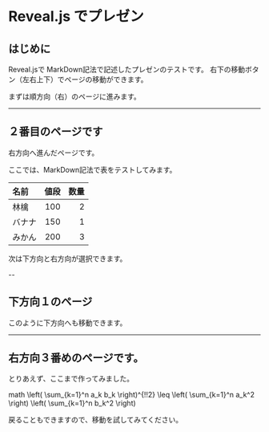 # Reveal.js でプレゼン
## はじめに
Reveal.jsで MarkDown記法で記述したプレゼンのテストです。
右下の移動ボタン（左右上下）でページの移動ができます。

まずは順方向（右）のページに進みます。

---

## ２番目のページです
右方向へ進んだページです。

ここでは、MarkDown記法で表をテストしてみます。

|名前|値段|数量|
|:-------|-----:|------:|
|林檎|100|2|
|バナナ|150|1|
|みかん|200|3|

次は下方向と右方向が選択できます。

--

## 下方向１のページ
このように下方向へも移動できます。

---

## 右方向３番めのページです。
とりあえず、ここまで作ってみました。

math
\left( \sum_{k=1}^n a_k b_k \right)^{!!2} \leq
\left( \sum_{k=1}^n a_k^2 \right) \left( \sum_{k=1}^n b_k^2 \right)


戻ることもできますので、移動を試してみてください。

